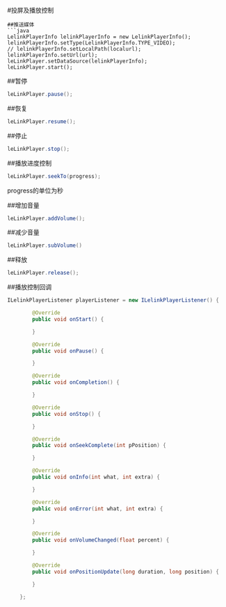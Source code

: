 #投屏及播放控制

```
##推送媒体
```java
LelinkPlayerInfo lelinkPlayerInfo = new LelinkPlayerInfo();
lelinkPlayerInfo.setType(LelinkPlayerInfo.TYPE_VIDEO);
// lelinkPlayerInfo.setLocalPath(localurl);
lelinkPlayerInfo.setUrl(url);
leLinkPlayer.setDataSource(lelinkPlayerInfo);
leLinkPlayer.start();
```
##暂停
```java
leLinkPlayer.pause();
```
##恢复
```java
leLinkPlayer.resume();
```
##停止
```java
leLinkPlayer.stop();
```
##播放进度控制
```java
leLinkPlayer.seekTo(progress);
```
progress的单位为秒

<!--
##音量控制
```java
leLlinkPlayer.setVolume(percent);
```
percent（百分比，float类型）的取值范围为0~1
-->


<!--
##是否支持弹幕
```java
leLinkPlayer.isSupportDanmuku();
```
-->

<!--
##发送弹幕
```java
DanmukuInfo danmukuInfo = new DanmukuInfo();
danmukuInfo.setAplha(aplha);
danmukuInfo.setContent(text);
danmukuInfo.setFontsize(size);
leLinkPlayer.sendDanmuku(danmukuInfo);
```
-->
##增加音量
```java
leLinkPlayer.addVolume();
```
##减少音量
```java
leLinkPlayer.subVolume()
```

##释放
```java
leLinkPlayer.release();
```

##播放控制回调
```java
ILelinkPlayerListener playerListener = new ILelinkPlayerListener() {

        @Override
        public void onStart() {

        }

        @Override
        public void onPause() {

        }

        @Override
        public void onCompletion() {

        }

        @Override
        public void onStop() {

        }

        @Override
        public void onSeekComplete(int pPosition) {

        }

        @Override
        public void onInfo(int what, int extra) {

        }

        @Override
        public void onError(int what, int extra) {

        }

        @Override
        public void onVolumeChanged(float percent) {

        }

        @Override
        public void onPositionUpdate(long duration, long position) {

        }

    };
```














